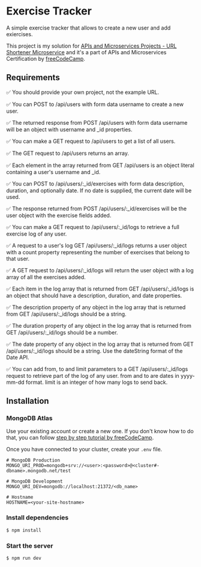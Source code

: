 # Exercise Tracker

A simple exercise tracker that allows to create a new user and add exiercises.

This project is my solution for [APIs and Microservices Projects - URL Shortener Microservice] and it's a part of APIs and Microservices Certification by [freeCodeCamp].

## Requirements
✅ You should provide your own project, not the example URL.

✅ You can POST to /api/users with form data username to create a new user.

✅ The returned response from POST /api/users with form data username will be an object with username and _id properties.

✅ You can make a GET request to /api/users to get a list of all users.

✅ The GET request to /api/users returns an array.

✅ Each element in the array returned from GET /api/users is an object literal containing a user's username and _id.

✅ You can POST to /api/users/:_id/exercises with form data description, duration, and optionally date. If no date is supplied, the current date will be used.

✅ The response returned from POST /api/users/:_id/exercises will be the user object with the exercise fields added.

✅ You can make a GET request to /api/users/:_id/logs to retrieve a full exercise log of any user.

✅ A request to a user's log GET /api/users/:_id/logs returns a user object with a count property representing the number of exercises that belong to that user.

✅ A GET request to /api/users/:_id/logs will return the user object with a log array of all the exercises added.

✅ Each item in the log array that is returned from GET /api/users/:_id/logs is an object that should have a description, duration, and date properties.

✅ The description property of any object in the log array that is returned from GET /api/users/:_id/logs should be a string.

✅ The duration property of any object in the log array that is returned from GET /api/users/:_id/logs should be a number.

✅ The date property of any object in the log array that is returned from GET /api/users/:_id/logs should be a string. Use the dateString format of the Date API.

✅ You can add from, to and limit parameters to a GET /api/users/:_id/logs request to retrieve part of the log of any user. from and to are dates in yyyy-mm-dd format. limit is an integer of how many logs to send back.


[apis and microservices projects - url shortener microservice]: https://www.freecodecamp.org/learn/apis-and-microservices/apis-and-microservices-projects/url-shortener-microservice
[freecodecamp]: https://www.freecodecamp.org/

## Installation

### MongoDB Atlas

Use your existing account or create a new one. If you don't know how to do that, you can
follow [step by step tutorial by freeCodeCamp](https://www.freecodecamp.org/learn/apis-and-microservices/mongodb-and-mongoose/).

Once you have connected to your cluster, create your `.env` file.

```env
# MongoDB Production
MONGO_URI_PROD=mongodb+srv://<user>:<password>@<cluster#-dbname>.mongodb.net/test

# MongoDB Development
MONGO_URI_DEV=mongodb://localhost:21372/<db_name>

# Hostname
HOSTNAME=<your-site-hostname>
```

### Install dependencies

```bash
$ npm install
```

### Start the server

```bash
$ npm run dev
```
